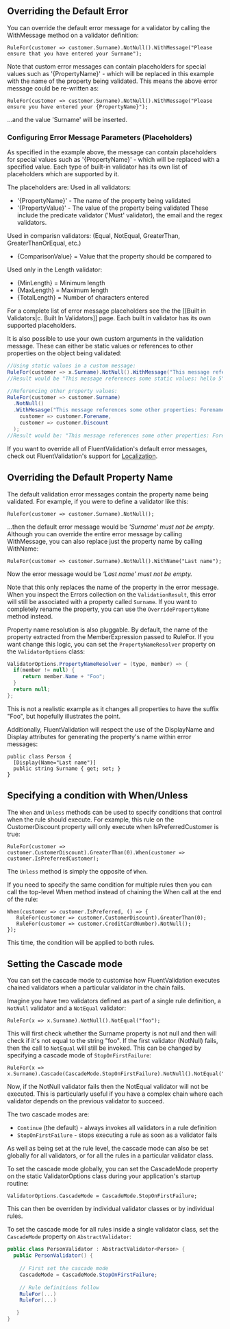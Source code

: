 ## Overriding the Default Error

You can override the default error message for a validator by calling the WithMessage method on a validator definition:

```
RuleFor(customer => customer.Surname).NotNull().WithMessage("Please ensure that you have entered your Surname");
```

Note that custom error messages can contain placeholders for special values such as '{PropertyName}' - which will be replaced in this example with the name of the property being validated. This means the above error message could be re-written as:

```
RuleFor(customer => customer.Surname).NotNull().WithMessage("Please ensure you have entered your {PropertyName}");
```

...and the value 'Surname' will be inserted. 

### Configuring Error Message Parameters (Placeholders) 

As specified in the example above, the message can contain placeholders for special values such as '{PropertyName}' - which will be replaced with a specified value. Each type of built-in validator has its own list of placeholders which are supported by it. 

The placeholders are: 
Used in all validators: 
* '{PropertyName}' - The name of the property being validated
* '{PropertyValue}' - The value of the property being validated
These include the predicate validator ('Must' validator), the email and the regex validators. 

Used in comparisn validators: (Equal, NotEqual, GreaterThan, GreaterThanOrEqual, etc.)
* {ComparisonValue} = Value that the property should be compared to

Used only in the Length validator: 
* {MinLength} = Minimum length
* {MaxLength} = Maximum length
* {TotalLength} = Number of characters entered

For a complete list of error message placeholders see the the [[Built in Validators|c. Built In Validators]] page. Each built in validator has its own supported placeholders. 

It is also possible to use your own custom arguments in the validation message. These can either be static values or references to other properties on the object being validated:

```csharp
//Using static values in a custom message:
RuleFor(customer => x.Surname).NotNull().WithMessage("This message references some static values: {0} {1}", "hello", 5);
//Result would be "This message references some static values: hello 5"

//Referencing other property values:
RuleFor(customer => customer.Surname)
  .NotNull()
  .WithMesasge("This message references some other properties: Forename: {0} Discount: {1}", 
    customer => customer.Forename, 
    customer => customer.Discount
  );
//Result would be: "This message references some other properties: Forename: Jeremy Discount: 100"
```

If you want to override all of FluentValidation's default error messages, check out FluentValidation's support for [Localization](Localization.md).

## Overriding the Default Property Name

The default validation error messages contain the property name being validated. For example, if you were to define a validator like this:
```
RuleFor(customer => customer.Surname).NotNull();
```

...then the default error message would be *'Surname' must not be empty*. Although you can override the entire error message by calling WithMessage, you can also replace just the property name by calling WithName:

```
RuleFor(customer => customer.Surname).NotNull().WithName("Last name");
```

Now the error message would be *'Last name' must not be empty.*

Note that this only replaces the name of the property in the error message. When you inspect the Errors collection on the `ValidationResult`, this error will still be associated with a property called `Surname`. 
If you want to completely rename the property, you can use the `OverridePropertyName` method instead.

Property name resolution is also pluggable. By default, the name of the property extracted from the MemberExpression passed to RuleFor. If you want change this logic, you can set the `PropertyNameResolver` property on the `ValidatorOptions` class:

```csharp
ValidatorOptions.PropertyNameResolver = (type, member) => {
  if(member != null) {
     return member.Name + "Foo";
  }
  return null;
};
```

This is not a realistic example as it changes all properties to have the suffix "Foo", but hopefully illustrates the point. 

Additionally, FluentValidation will respect the use of the DisplayName and Display attributes for generating the property's name within error messages:

```
public class Person {
  [Display(Name="Last name")]
  public string Surname { get; set; }
}
```

## Specifying a condition with When/Unless

The `When` and `Unless` methods can be used to specify conditions that control when the rule should execute. For example, this rule on the CustomerDiscount property will only execute when IsPreferredCustomer is true:

```
RuleFor(customer => customer.CustomerDiscount).GreaterThan(0).When(customer => customer.IsPreferredCustomer);
```

The `Unless` method is simply the opposite of `When`. 

If you need to specify the same condition for multiple rules then you can call the top-level When method instead of chaining the When call at the end of the rule:

```
When(customer => customer.IsPreferred, () => {
   RuleFor(customer => customer.CustomerDiscount).GreaterThan(0);
   RuleFor(customer => customer.CreditCardNumber).NotNull();
});
```

This time, the condition will be applied to both rules.

## Setting the Cascade mode

You can set the cascade mode to customise how FluentValidation executes chained validators when a particular validator in the chain fails.

Imagine you have two validators defined as part of a single rule definition, a `NotNull` validator and a `NotEqual` validator:

```
RuleFor(x => x.Surname).NotNull().NotEqual("foo");
```

This will first check whether the Surname property is not null and then will check if it's not equal to the string "foo". If the first validator (NotNull) fails, then the call to `NotEqual` will still be invoked. This can be changed by specifying a cascade mode of `StopOnFirstFailure`:

```
RuleFor(x => x.Surname).Cascade(CascadeMode.StopOnFirstFailure).NotNull().NotEqual("foo");
```

Now, if the NotNull validator fails then the NotEqual validator will not be executed. This is particularly useful if you have a complex chain where each validator depends on the previous validator to succeed. 

The two cascade modes are:
- `Continue` (the default) - always invokes all validators in a rule definition
- `StopOnFirstFailure` - stops executing a rule as soon as a validator fails

As well as being set at the rule level, the cascade mode can also be set globally for all validators, or for all the rules in a particular validator class.

To set the cascade mode globally, you can set the CascadeMode property on the static ValidatorOptions class during your application's startup routine:

```
ValidatorOptions.CascadeMode = CascadeMode.StopOnFirstFailure;
```

This can then be overriden by individual validator classes or by individual rules.

To set the cascade mode for all rules inside a single validator class, set the `CascadeMode` property on `AbstractValidator`:

```csharp
public class PersonValidator : AbstractValidator<Person> {
  public PersonValidator() {
    
    // First set the cascade mode
    CascadeMode = CascadeMode.StopOnFirstFailure;
    
    // Rule definitions follow
    RuleFor(...) 
    RuleFor(...)

   }
}
```

